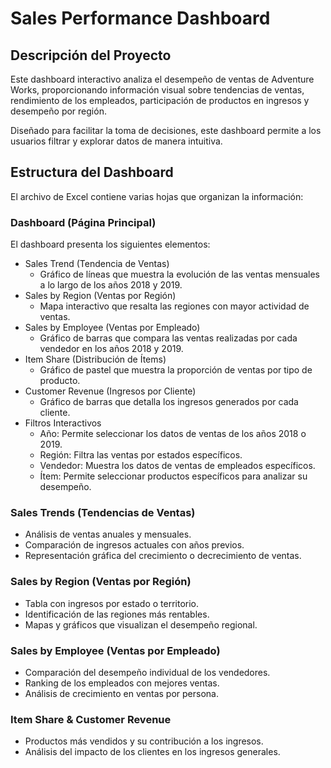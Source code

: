 # Sales Performance Dashboard

## Descripción del Proyecto
Este dashboard interactivo analiza el desempeño de ventas de Adventure Works, proporcionando información visual sobre tendencias de ventas, rendimiento de los empleados, participación de productos en ingresos y desempeño por región.

Diseñado para facilitar la toma de decisiones, este dashboard permite a los usuarios filtrar y explorar datos de manera intuitiva.

## Estructura del Dashboard
El archivo de Excel contiene varias hojas que organizan la información:

### Dashboard (Página Principal)
El dashboard presenta los siguientes elementos:
- Sales Trend (Tendencia de Ventas)
	- Gráfico de líneas que muestra la evolución de las ventas mensuales a lo largo de los años 2018 y 2019.
- Sales by Region (Ventas por Región)
	- Mapa interactivo que resalta las regiones con mayor actividad de ventas.
- Sales by Employee (Ventas por Empleado)
	- Gráfico de barras que compara las ventas realizadas por cada vendedor en los años 2018 y 2019.
- Item Share (Distribución de Ítems)
	- Gráfico de pastel que muestra la proporción de ventas por tipo de producto.
- Customer Revenue (Ingresos por Cliente)
	- Gráfico de barras que detalla los ingresos generados por cada cliente.
- Filtros Interactivos
	- Año: Permite seleccionar los datos de ventas de los años 2018 o 2019.
	- Región: Filtra las ventas por estados específicos.
	- Vendedor: Muestra los datos de ventas de empleados específicos.
	- Ítem: Permite seleccionar productos específicos para analizar su desempeño.

### Sales Trends (Tendencias de Ventas)
- Análisis de ventas anuales y mensuales.
- Comparación de ingresos actuales con años previos.
- Representación gráfica del crecimiento o decrecimiento de ventas.

### Sales by Region (Ventas por Región)
- Tabla con ingresos por estado o territorio.
- Identificación de las regiones más rentables.
- Mapas y gráficos que visualizan el desempeño regional.

### Sales by Employee (Ventas por Empleado)
- Comparación del desempeño individual de los vendedores.
- Ranking de los empleados con mejores ventas.
- Análisis de crecimiento en ventas por persona.

### Item Share & Customer Revenue
- Productos más vendidos y su contribución a los ingresos.
- Análisis del impacto de los clientes en los ingresos generales.
